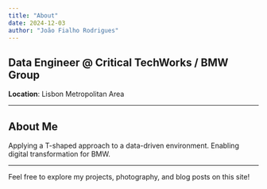 ```yaml
---
title: "About"
date: 2024-12-03
author: "João Fialho Rodrigues"
---
```


## Data Engineer @ Critical TechWorks / BMW Group

**Location**: Lisbon Metropolitan Area

---

## About Me

Applying a T-shaped approach to a data-driven environment. Enabling digital transformation for BMW.

---

Feel free to explore my projects, photography, and blog posts on this site!
